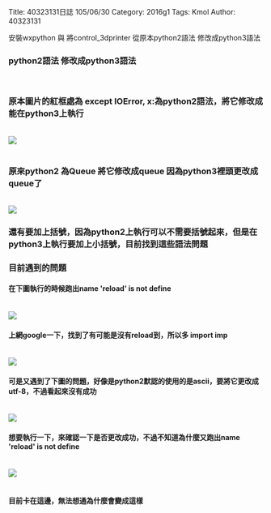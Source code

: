Title: 40323131日誌 105/06/30
Category: 2016g1
Tags: Kmol
Author: 40323131


安裝wxpython 與 將control_3dprinter 從原本python2語法 修改成python3語法
<!-- PELICAN_END_SUMMARY -->

<h3>python2語法 修改成python3語法</h3>

</br>

<h3>原本圖片的紅框處為 except IOError, x:為python2語法，將它修改成能在python3上執行</h3>
</br>
<img src="http://i.imgur.com/yONrOlL.png">
</br>
</br>
<h3>原來python2 為Queue 將它修改成queue 因為python3裡頭更改成queue了</h3>
</br>
<img src="http://i.imgur.com/sbLTZIj.png">
</br>
<h3>還有要加上括號，因為python2上執行可以不需要括號起來，但是在python3上執行要加上小括號，目前找到這些語法問題
</br>

<h3>目前遇到的問題</h3>
<h4>在下圖執行的時候跑出name 'reload' is not define </h4>
</br>
<img src="http://i.imgur.com/FjZQHVW.png">
</br>
<h4>上網google一下，找到了有可能是沒有reload到，所以多 import imp </h4>
</br>
<img src="http://i.imgur.com/HhP42Gs.png">
</br>
<h4>可是又遇到了下圖的問題，好像是python2默認的使用的是ascii，要將它更改成utf-8，不過看起來沒有成功</h4>
</br>
<img src="http://i.imgur.com/KZJt1YS.png">
</br>
<h4>想要執行一下，來確認一下是否更改成功，不過不知道為什麼又跑出name 'reload' is not define</h4>
</br>
<img src="http://i.imgur.com/UmwpPJd.png">
</br>
</br>
<h4>目前卡在這邊，無法想通為什麼會變成這樣</h4>